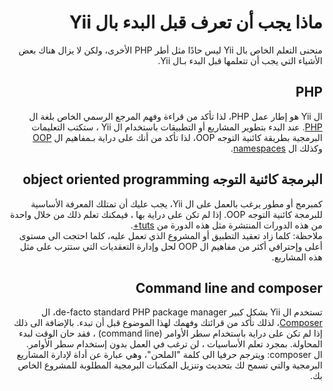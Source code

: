 # <div dir="rtl">ماذا يجب أن تعرف قبل البدء بال Yii</div>

<p dir="rtl">
    منحنى التعلم الخاص بال Yii ليس حادًا مثل أطر PHP الأخرى، ولكن لا يزال هناك بعض الأشياء التي يجب أن تتعلمها قبل البدء بـال Yii.
</p>

## <div dir="rtl">PHP</div>

<p dir="rtl">
    ال Yii هو إطار عمل PHP، لذا تأكد من قراءة وفهم المرجع الرسمي الخاص بلغة ال <a href="https://www.php.net/manual/en/langref.php">PHP</a>. عند البدء بتطوير المشاريع أو التطبيقات باستخدام ال Yii ، ستكتب التعليمات البرمجية بطريقة كائنية التوجه OOP، لذا تأكد من أنك على دراية بـمفاهيم ال <a href="https://www.php.net/manual/en/language.oop5.basic.php">OOP</a> وكذلك ال <a href="https://www.php.net/manual/en/language.namespaces.php">namespaces</a>.
</p>

## <div dir="rtl">البرمجة كائنية التوجه object oriented programming</div>

<p dir="rtl">
    كمبرمج أو مطور يرغب بالعمل على ال Yii، يجب عليك أن تمتلك المعرفة الأساسية للبرمجة كائنية التوجه OOP. إذا لم تكن على دراية بها ، فيمكنك تعلم ذلك من خلال واحدة من هذه الدورات المنتشرة مثل هذه الدورة من <a href="https://code.tutsplus.com/tutorials/object-oriented-php-for-beginners--net-12762">tuts+</a>.<br />
ملاحظة: كلما زاد تعقيد التطبيق أو المشروع الذي تعمل عليه، كلما احتجت الى مستوى أعلى وإحترافي أكثر من مفاهيم ال OOP لحل وإدارة التعقديات التي ستترب على مثل هذه المشاريع.
</p>

## <div dir="rtl">Command line and composer</div>

<p dir="rtl">تستخدم ال Yii بشكل كبير de-facto standard PHP package manager، ال <a href="https://getcomposer.org/">Composer</a>، لذلك تأكد من قرائتك وفهمك لهذا الموضوع قبل أن تبدء. بالإضافة الى ذلك إذا لم تكن على دراية باستخدام سطر الأوامر (command line) ، فقد حان الوقت لبدء المحاولة. بمجرد تعلم الأساسيات ، لن ترغب في العمل بدون إستخدام سطر الأوامر.<br />
ال composer: ويترجم حرفيا الى كلمة "الملحن"، وهي عبارة عن أداة لإدارة المشاريع البرمجية والتي تسمح لك بتحديث وتنزيل المكتبات البرمجية المطلوبة للمشروع الخاص بك.  
</p>

